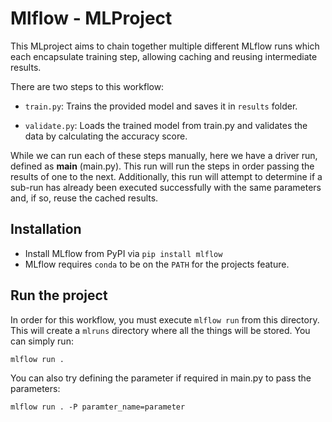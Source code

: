 # Mlflow - MLProject

This MLproject aims to chain together multiple different MLflow runs which each encapsulate training step, allowing caching and reusing intermediate results.

There are two steps to this workflow:

- `train.py`: Trains the provided model and saves it in ``results`` folder.

- `validate.py`: Loads the trained model from train.py and validates the data by calculating the accuracy score.

While we can run each of these steps manually, here we have a driver run, defined as **main** (main.py). This run will run the steps in order passing the results of one to the next. Additionally, this run will attempt to determine if a sub-run has already been executed successfully with the same parameters and, if so, reuse the cached results.

## Installation

- Install MLflow from PyPI via ``pip install mlflow``
- MLflow requires ``conda`` to be on the ``PATH`` for the projects feature.

## Run the project

In order for this workflow, you must execute ``mlflow run`` from this directory. This will create a ``mlruns`` directory where all the things will be stored. You can simply run:

```
mlflow run .
```

You can also try defining the parameter if required in main.py to pass the parameters:

```
mlflow run . -P paramter_name=parameter
```
